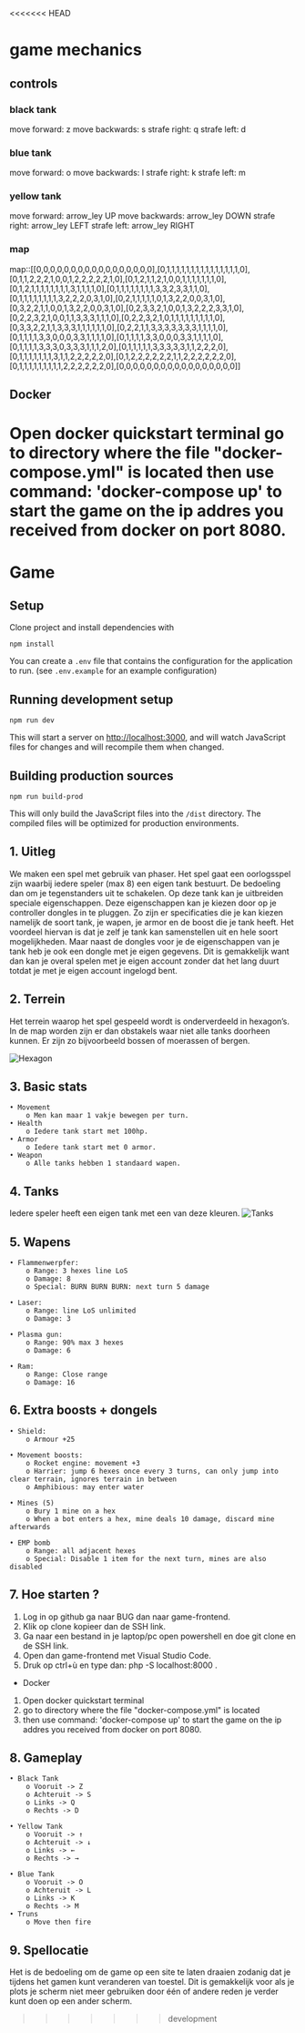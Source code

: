 <<<<<<< HEAD
# game mechanics

## controls

### black tank
move forward:   z
move backwards: s
strafe right:   q
strafe left:    d

### blue tank
move forward:   o
move backwards: l
strafe right:   k
strafe left:    m

### yellow tank
move forward:   arrow_ley UP
move backwards: arrow_ley DOWN
strafe right:   arrow_ley LEFT
strafe left:    arrow_ley RIGHT

### map
map::[[0,0,0,0,0,0,0,0,0,0,0,0,0,0,0,0,0],[0,1,1,1,1,1,1,1,1,1,1,1,1,1,1,1,0],[0,1,1,2,2,2,1,0,0,1,2,2,2,2,2,1,0],[0,1,2,1,1,2,1,0,0,1,1,1,1,1,1,1,0],[0,1,2,1,1,1,1,1,1,1,1,3,1,1,1,1,0],[0,1,1,1,1,1,1,1,1,3,3,2,3,3,1,1,0],[0,1,1,1,1,1,1,1,1,3,2,2,2,0,3,1,0],[0,2,1,1,1,1,1,0,1,3,2,2,0,0,3,1,0],[0,3,2,2,1,1,0,0,1,3,2,2,0,0,3,1,0],[0,2,3,3,2,1,0,0,1,3,2,2,2,3,3,1,0],[0,2,2,3,2,1,0,0,1,1,3,3,3,1,1,1,0],[0,2,2,3,2,1,0,1,1,1,1,1,1,1,1,1,0],[0,3,3,2,2,1,1,3,3,3,1,1,1,1,1,1,0],[0,2,2,1,1,3,3,3,3,3,3,3,1,1,1,1,0],[0,1,1,1,1,3,3,0,0,0,3,3,1,1,1,1,0],[0,1,1,1,1,3,3,0,0,0,3,3,1,1,1,1,0],[0,1,1,1,1,3,3,3,0,3,3,3,1,1,1,2,0],[0,1,1,1,1,1,3,3,3,3,3,1,1,2,2,2,0],[0,1,1,1,1,1,1,1,3,1,1,2,2,2,2,2,0],[0,1,2,2,2,2,2,2,1,1,2,2,2,2,2,2,0],[0,1,1,1,1,1,1,1,1,1,2,2,2,2,2,2,0],[0,0,0,0,0,0,0,0,0,0,0,0,0,0,0,0,0]]

## Docker
Open docker quickstart terminal
go to directory where the file "docker-compose.yml" is located
then use command: 'docker-compose up' to start the game on the ip addres you received from docker on port 8080.
=======
# Game

## Setup

Clone project and install dependencies with 

```shell
npm install
```

You can create a `.env` file that contains the configuration for the application to run. (see `.env.example` for an example configuration)

## Running development setup

```shell
npm run dev
```

This will start a server on [http://localhost:3000](http://localhost:3000), and will watch JavaScript files for changes and will recompile them when changed.

## Building production sources

```shell
npm run build-prod
```

This will only build the JavaScript files into the `/dist` directory. The compiled files will be optimized for production environments.

## 1. Uitleg

We maken een spel met gebruik van phaser. Het spel gaat een oorlogsspel zijn waarbij iedere speler (max 8) een eigen tank bestuurt. De bedoeling dan om je tegenstanders uit te schakelen. Op deze tank kan je uitbreiden speciale eigenschappen. Deze eigenschappen kan je kiezen door op je controller dongles in te pluggen. Zo zijn er specificaties die je kan kiezen namelijk de soort tank, je wapen, je armor en de boost die je tank heeft. Het voordeel hiervan is dat je zelf je tank kan samenstellen uit en hele soort mogelijkheden. Maar naast de dongles voor je de eigenschappen van je tank heb je ook een dongle met je eigen gegevens. Dit is gemakkelijk want dan kan je overal spelen met je eigen account zonder dat het lang duurt totdat je met je eigen account ingelogd bent.

## 2. Terrein

Het terrein waarop het spel gespeeld wordt is onderverdeeld in hexagon’s. In de map worden zijn er dan obstakels waar niet alle tanks doorheen kunnen. Er zijn zo bijvoorbeeld bossen of moerassen of bergen.

![Hexagon](./img/hexagon.png)

## 3. Basic stats

    • Movement
        o Men kan maar 1 vakje bewegen per turn.
    • Health
        o Iedere tank start met 100hp.
    • Armor
        o Iedere tank start met 0 armor.
    • Weapon
        o Alle tanks hebben 1 standaard wapen.

## 4. Tanks

Iedere speler heeft een eigen tank met een van deze kleuren.
![Tanks](./img/Tanks_colours.png)

## 5. Wapens

    • Flammenwerpfer:
        o Range: 3 hexes line LoS
        o Damage: 8
        o Special: BURN BURN BURN: next turn 5 damage

    • Laser:
        o Range: line LoS unlimited
        o Damage: 3

    • Plasma gun:
        o Range: 90% max 3 hexes
        o Damage: 6

    • Ram:
        o Range: Close range
        o Damage: 16

## 6. Extra boosts + dongels

    • Shield:
        o Armour +25

    • Movement boosts:
        o Rocket engine: movement +3
        o Harrier: jump 6 hexes once every 3 turns, can only jump into clear terrain, ignores terrain in between
        o Amphibious: may enter water

    • Mines (5)
        o Bury 1 mine on a hex
        o When a bot enters a hex, mine deals 10 damage, discard mine afterwards

    • EMP bomb
        o Range: all adjacent hexes
        o Special: Disable 1 item for the next turn, mines are also disabled

## 7. Hoe starten ?

1. Log in op github ga naar BUG dan naar game-frontend.
2. Klik op clone kopieer dan de SSH link.
3. Ga naar een bestand in je laptop/pc open powershell en doe git clone en de SSH link.
4. Open dan game-frontend met Visual Studio Code.
5. Druk op ctrl+ù en type dan: php -S localhost:8000 .

* Docker

1. Open docker quickstart terminal
2. go to directory where the file "docker-compose.yml" is located
3. then use command: 'docker-compose up' to start the game on the ip addres you received from docker on port 8080.

## 8. Gameplay

    • Black Tank
        o Vooruit -> Z
        o Achteruit -> S
        o Links -> Q
        o Rechts -> D

    • Yellow Tank
        o Vooruit -> ↑
        o Achteruit -> ↓
        o Links -> ←
        o Rechts -> →

    • Blue Tank
        o Vooruit -> O
        o Achteruit -> L
        o Links -> K
        o Rechts -> M
    • Truns
        o Move then fire

## 9. Spellocatie

Het is de bedoeling om de game op een site te laten draaien zodanig dat je tijdens het gamen kunt veranderen van toestel. Dit is gemakkelijk voor als je plots je scherm niet meer gebruiken door één of andere reden je verder kunt doen op een ander scherm.
>>>>>>> development
